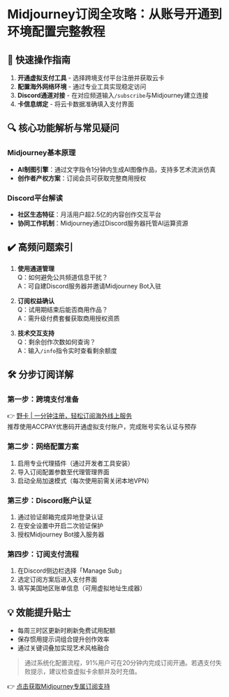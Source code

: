# Midjourney订阅全攻略：从账号开通到环境配置完整教程

## 🚀 快速操作指南
1. **开通虚拟支付工具** - 选择跨境支付平台注册并获取云卡
2. **配置海外网络环境** - 通过专业工具实现稳定访问
3. **Discord通道对接** - 在对应频道输入`/subscribe`与Midjourney建立连接
4. **卡信息绑定** - 将云卡数据准确填入支付界面

## 🔍 核心功能解析与常见疑问
### Midjourney基本原理
- **AI制图引擎**：通过文字指令1分钟内生成AI图像作品，支持多艺术流派仿真
- **创作者产权方案**：订阅会员可获取完整商用授权

### Discord平台解读
- **社区生态特征**：月活用户超2.5亿的内容创作交互平台
- **协同工作机制**：Midjourney通过Discord服务器托管AI运算资源

## ✔️ 高频问题索引
1. **使用通道管理**  
   Q：如何避免公共频道信息干扰？  
   A：可自建Discord服务器并邀请Midjourney Bot入驻

2. **订阅权益确认**  
   Q：试用期结束后能否商用作品？  
   A：需升级付费套餐获取商用授权资质

3. **技术交互支持**  
   Q：剩余创作次数如何查询？  
   A：输入`/info`指令实时查看剩余额度

## 🛠️ 分步订阅详解
### 第一步：跨境支付准备
👉 [野卡 | 一分钟注册，轻松订阅海外线上服务](https://bbtdd.com/yeka)  
推荐使用ACCPAY优惠码开通虚拟支付账户，完成账号实名认证与预存

### 第二步：网络配置方案
1. 启用专业代理插件（通过开发者工具安装）
2. 导入订阅配置参数至代理管理界面
3. 启动全局加速模式（每次使用前需关闭本地VPN）

### 第三步：Discord账户认证
1. 通过验证邮箱完成异地登录认证
2. 在安全设置中开启二次验证保护
3. 授权Midjourney Bot接入服务器

### 第四步：订阅支付流程
1. 在Discord侧边栏选择「Manage Sub」
2. 选定订阅方案后进入支付界面
3. 填写美国地区账单信息（可用虚拟地址生成器）

## 💡 效能提升贴士
- 每周三时区更新时刷新免费试用配额
- 保存惯用提示词组合提升创作效率
- 通过关键词叠加实现艺术风格融合

> 通过系统化配置流程，91%用户可在20分钟内完成订阅开通。若遇支付失败提示，建议检查虚拟卡余额并及时充值。

👉 [点击获取Midjourney专属订阅支持](https://bbtdd.com/yeka)